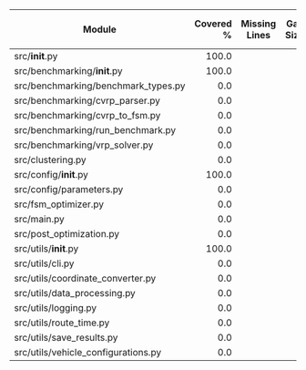 | Module | Covered % | Missing Lines | Gap Size | New % Goal | Action |
|--------|----------:|---------------|---------:|-----------:|--------|
| src/__init__.py |  100.0 |  |        0 |  |  |
| src/benchmarking/__init__.py |  100.0 |  |        0 |  |  |
| src/benchmarking/benchmark_types.py |    0.0 |  |        0 |  |  |
| src/benchmarking/cvrp_parser.py |    0.0 |  |        0 |  |  |
| src/benchmarking/cvrp_to_fsm.py |    0.0 |  |        0 |  |  |
| src/benchmarking/run_benchmark.py |    0.0 |  |        0 |  |  |
| src/benchmarking/vrp_solver.py |    0.0 |  |        0 |  |  |
| src/clustering.py |    0.0 |  |        0 |  |  |
| src/config/__init__.py |  100.0 |  |        0 |  |  |
| src/config/parameters.py |    0.0 |  |        0 |  |  |
| src/fsm_optimizer.py |    0.0 |  |        0 |  |  |
| src/main.py |    0.0 |  |        0 |  |  |
| src/post_optimization.py |    0.0 |  |        0 |  |  |
| src/utils/__init__.py |  100.0 |  |        0 |  |  |
| src/utils/cli.py |    0.0 |  |        0 |  |  |
| src/utils/coordinate_converter.py |    0.0 |  |        0 |  |  |
| src/utils/data_processing.py |    0.0 |  |        0 |  |  |
| src/utils/logging.py |    0.0 |  |        0 |  |  |
| src/utils/route_time.py |    0.0 |  |        0 |  |  |
| src/utils/save_results.py |    0.0 |  |        0 |  |  |
| src/utils/vehicle_configurations.py |    0.0 |  |        0 |  |  |
